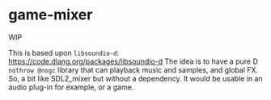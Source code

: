# game-mixer

WIP

This is based upon `libsoundio-d`: https://code.dlang.org/packages/libsoundio-d
The idea is to have a pure D `nothrow @nogc` library that can playback music and samples, and global FX.
So, a bit like SDL2_mixer but without a dependency. It would be usable in an audio plug-in for example, or a game.

